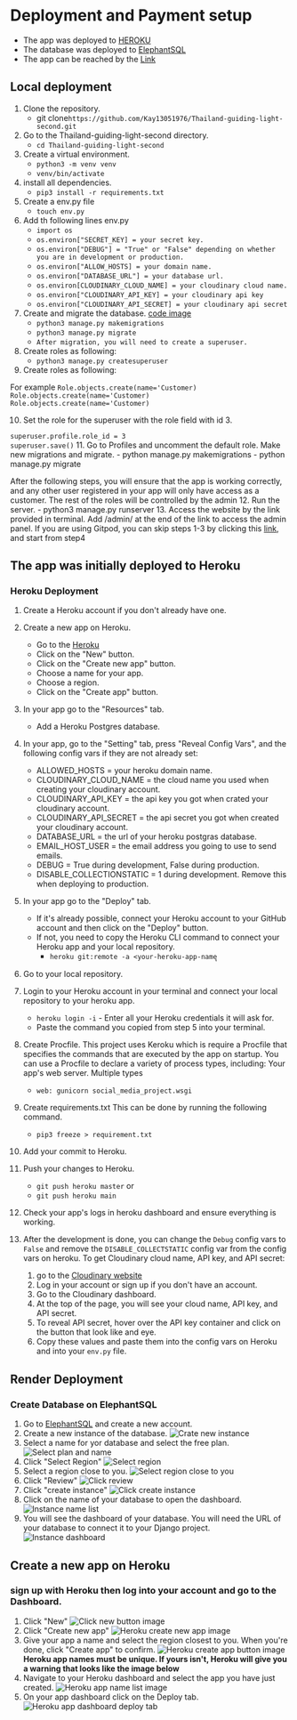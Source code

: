 # Deployment and Payment setup
 - The app was deployed to [HEROKU](https://id.heroku.com/login)
 - The database was deployed to [ElephantSQL](https://www.elephantsql.com/)
 - The app can be reached by the [Link](https://thailand-guiding-light-2fb0b0e33db8.herokuapp.com/)

## Local deployment
1. Clone the repository.
   - git clone`https://github.com/Kay13051976/Thailand-guiding-light-second.git`
  2. Go to the Thailand-guiding-light-second directory.
     - `cd Thailand-guiding-light-second`
 3. Create a virtual environment.
     - `python3 -m venv venv`
     - `venv/bin/activate`
4. install all dependencies.
     - `pip3 install -r requirements.txt`
5. Create a env.py file
     - `touch env.py`
6. Add th following lines env.py
     - `import os`
     - `os.environ["SECRET_KEY] = your secret key.`
     - `os.environ["DEBUG"] = "True" or "False" depending on whether you are in development or production.`
     - `os.environ["ALLOW_HOSTS] = your domain name.`
     - `os.environ["DATABASE_URL"] = your database url.`
     - `os.environ[CLOUDINARY_CLOUD_NAME] = your cloudinary cloud name.`
     - `os.environ["CLOUDINARY_API_KEY] = your cloudinary api key`
     - `os.environ["CLOUDINARY_API_SECRET] = your cloudinary api secret`
7. Create and migrate the database.
[code image]()
     - `python3 manage.py makemigrations`
     - `python3 manage.py migrate`
     - `After migration, you will need to create a superuser.`
8. Create roles as following:
     - `python3 manage.py createsuperuser`
9. Create roles as following:

For example
`Role.objects.create(name='Customer)`
`Role.objects.create(name='Customer)`
`Role.objects.create(name='Customer)`

10. Set the role for the superuser with the role field with id 3.

  `superuser.profile.role_id = 3`    
  `superuser.save()`
11. Go to Profiles and uncomment the default role. Make new migrations and migrate.
     - python manage.py makemigrations
     - python manage.py migrate

After the following steps, you will ensure that the app is working correctly, and any other user registered in your app will only have access as a customer. The rest of the roles will be controlled by the admin
12. Run the server.
     - python3 manage.py runserver
13. Access the website by the link provided in terminal. Add /admin/ at the end of the link to access the admin panel. If you are using Gitpod, you can skip steps 1-3 by clicking this [link](), and start from step4

## The app was initially deployed to Heroku
### Heroku Deployment

1. Create a Heroku account if you don't already have one.
2. Create a new app on Heroku.
     - Go to the [Heroku](https://id.heroku.com/login)
     - Click on the "New" button.
     - Click on the "Create new app" button.
     - Choose a name for your app.
     - Choose a region.
     - Click on the "Create app" button.
3. In your app go to the "Resources" tab.
     - Add a Heroku Postgres database.
4. In your app, go to the "Setting" tab, press "Reveal Config Vars", and the following config vars if they are not already set:
     - ALLOWED_HOSTS = your heroku domain name.
     - CLOUDINARY_CLOUD_NAME = the cloud name you used when creating your cloudinary account.
     - CLOUDINARY_API_KEY = the api key you got when crated your cloudinary account.
     - CLOUDINARY_API_SECRET = the api secret you got when created your cloudinary account.
     - DATABASE_URL = the url of your heroku postgras database.
     - EMAIL_HOST_USER = the email address you going to use to send emails.
     - DEBUG = True during development, False during production.
     - DISABLE_COLLECTIONSTATIC = 1 during development. Remove this when deploying to production.
     
5. In your app go to the "Deploy" tab.
    - If it's already possible, connect your Heroku account to your GitHub account and then click on the "Deploy" button.
    - If not, you need to copy the Heroku CLI command to connect your Heroku app and your local repository.
      - `heroku git:remote -a <your-heroku-app-name`ุ
6. Go to your local repository.
7. Login to your Heroku account in your terminal and connect your local repository to your heroku app.
     - `heroku login -i` - Enter all your Heroku credentials it will ask for.
     - Paste the command you copied from step 5 into your terminal.
8. Create Procfile.
   This project uses Keroku which is require a Procfile that specifies the commands that are executed by the app on startup. You can use a Procfile to declare a variety of process types, including: Your app's web server. Multiple types 
     - `web: gunicorn social_media_project.wsgi`
9. Create requirements.txt This can be done by running the following command.
     - `pip3 freeze > requirement.txt`
10. Add your commit to Heroku.
11. Push your changes to Heroku.
     - `git push heroku master` or 
     - `git push heroku main`
12. Check your app's logs in heroku dashboard and ensure everything is working.
13. After the development is done, you can change the `Debug` config vars to `False` and remove the `DISABLE_COLLECTSTATIC` config var from the config vars on heroku.
To get Cloudinary cloud name, API key, and API secret:
    1. go to the [Cloudinary website](https://cloudinary.com/users)
    2. Log in your account or sign up if you don't have an account.
    3. Go to the Cloudinary dashboard.
    4. At the top of the page, you will see your cloud name, API key, and API secret.
    5. To reveal API secret, hover over the API key container and click on the button that look like and eye.
    6. Copy these values and paste them into the config vars on Heroku and into your `env.py` file.
## Render Deployment
### Create Database on ElephantSQL
1. Go to [ElephantSQL](https://www.elephantsql.com/) and create a new account.
2. Create a new instance of the database.
![Crate new instance](documentation/elephant-sql-create-new-instance.png)
3. Select a name for yor database and select the free plan.
![Select plan and name](documentation/elephant-sql-select-plan-and-name.png)
4. Click "Select Region"
![Select region](documentation/elephant-sql-select-region.png)
5. Select a region close to you.
![Select region close to you](documentation/elephant-sql-select-close-region.png)
6. Click "Review"
![Click review](documentation/elephant-sqp-review.png)
7. Click "create instance"
![Click create instance](documentation/elephant-sql-create-instance.png)
8. Click on the name of your database to open the dashboard.
![Instance name list](documentation/elephant-sql-instance-list.png)
9. You will see the dashboard of your database. You will need the URL of your database to connect it to your Django project.
![Instance dashboard](documentation/elephant-sql-instance-dashboard.png)

## Create a new app on Heroku
 ### sign up with Heroku then log into your account and go to the Dashboard.
1. Click "New"
![Click new button image](documentation/heroku-new-button.png)
2. Click "Create new app"
![Heroku create new app image](documentation/heroku-create-new-app.png)
3. Give your app a name and select the region closest to you. When you're done, click "Create app" to confirm.
![Heroku create app button image](documentation/heroku-create-app-button.png)
**Heroku app names must be unique. If yours isn't, Heroku will give you a warning that looks like the image below**
4. Navigate to your Heroku dashboard and select the app you have just created.
![Heroku app name list image](documentation/heroku-app-name-list.png)
5. On your app dashboard click on the Deploy tab.
![Heroku app dashboard deploy tab](documentation/heroku-app-dashboard.png)
